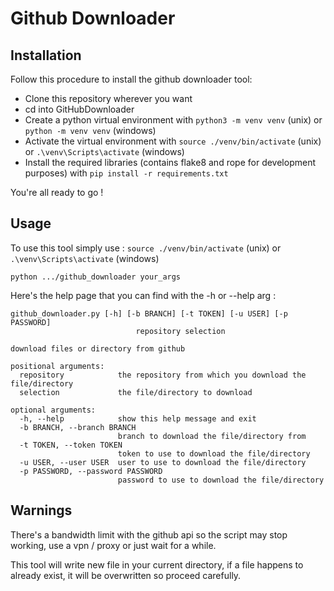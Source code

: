 # Github Downloader

## Installation

Follow this procedure to install the github downloader tool:
- Clone this repository wherever you want
- cd into GitHubDownloader
- Create a python virtual environment with `python3 -m venv venv` (unix) or `python -m venv venv` (windows)
- Activate the virtual environment with `source ./venv/bin/activate` (unix) or `.\venv\Scripts\activate` (windows)
- Install the required libraries (contains flake8 and rope for development purposes) with `pip install -r requirements.txt`

You're all ready to go !

## Usage

To use this tool simply use :
`source ./venv/bin/activate` (unix) or `.\venv\Scripts\activate` (windows)

`python .../github_downloader your_args`

Here's the help page that you can find with the -h or --help arg :
```
github_downloader.py [-h] [-b BRANCH] [-t TOKEN] [-u USER] [-p PASSWORD]
                            repository selection

download files or directory from github

positional arguments:
  repository            the repository from which you download the file/directory
  selection             the file/directory to download

optional arguments:
  -h, --help            show this help message and exit
  -b BRANCH, --branch BRANCH
                        branch to download the file/directory from
  -t TOKEN, --token TOKEN
                        token to use to download the file/directory
  -u USER, --user USER  user to use to download the file/directory
  -p PASSWORD, --password PASSWORD
                        password to use to download the file/directory
```

## Warnings

There's a bandwidth limit with the github api so the script may stop working, use a vpn / proxy or just wait for a while.

This tool will write new file in your current directory, if a file happens to already exist, it will be overwritten so proceed carefully.


